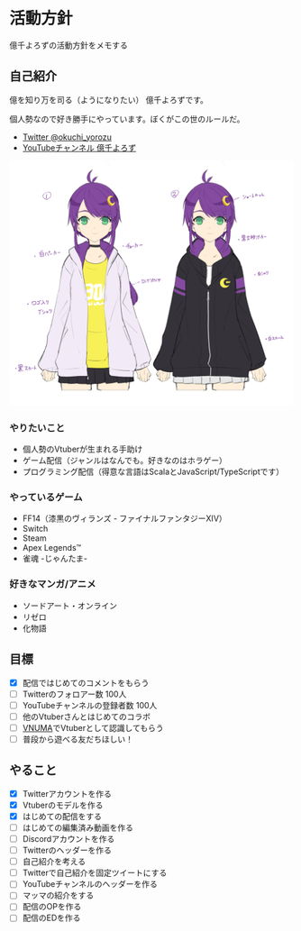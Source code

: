 # 活動方針
億千よろずの活動方針をメモする

## 自己紹介
億を知り万を司る（ようになりたい） 億千よろずです。

個人勢なので好き勝手にやっています。ぼくがこの世のルールだ。

- [Twitter @okuchi_yorozu](https://twitter.com/okuchi_yorozu)
- [YouTubeチャンネル 億千よろず](https://www.youtube.com/channel/UCpEsTR5Nnd0-HgKngIQqbmA)

![億千よろずラフスケッチ](src/images/okuchi-yorozu-rough.jpg)

### やりたいこと
- 個人勢のVtuberが生まれる手助け
- ゲーム配信（ジャンルはなんでも。好きなのはホラゲー）
- プログラミング配信（得意な言語はScalaとJavaScript/TypeScriptです）

### やっているゲーム
- FF14（漆黒のヴィランズ - ファイナルファンタジーXIV）
- Switch
- Steam
- Apex Legends™
- 雀魂 -じゃんたま-

### 好きなマンガ/アニメ
- ソードアート・オンライン
- リゼロ
- 化物語

## 目標
- [x] 配信ではじめてのコメントをもらう
- [ ] Twitterのフォロアー数 100人
- [ ] YouTubeチャンネルの登録者数 100人
- [ ] 他のVtuberさんとはじめてのコラボ
- [ ] [VNUMA](https://hiyoko.sonoj.net/)でVtuberとして認識してもらう
- [ ] 普段から遊べる友だちほしい！

## やること
- [x] Twitterアカウントを作る
- [x] Vtuberのモデルを作る
- [x] はじめての配信をする
- [ ] はじめての編集済み動画を作る
- [ ] Discordアカウントを作る
- [ ] Twitterのヘッダーを作る
- [ ] 自己紹介を考える
- [ ] Twitterで自己紹介を固定ツイートにする
- [ ] YouTubeチャンネルのヘッダーを作る
- [ ] マッマの紹介をする
- [ ] 配信のOPを作る
- [ ] 配信のEDを作る
